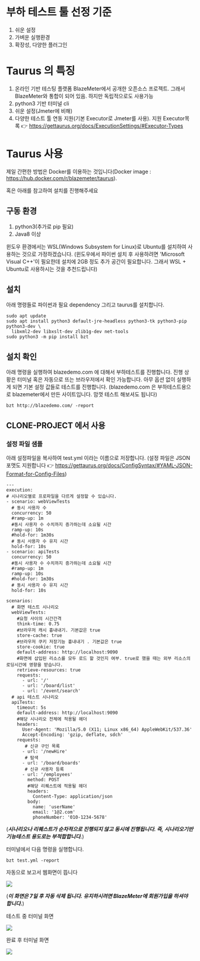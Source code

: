 # 부하 테스트 툴 선정 기준

1. 쉬운 설정
1. 가벼운 실행환경
1. 확장성, 다양한 플러그인

# Taurus 의 특징

1. 온라인 기반 테스팅 플랫폼 BlazeMeter에서 공개한 오픈소스 프로젝트. 그래서 BlazeMeter와 통합이 되어 있음. 하지만 독립적으로도 사용가능
1. python3 기반 터미널 cli
1. 쉬운 설정(Jmeter에 비해)
1. 다양한 테스트 툴 연동 지원(기본 Executor로 Jmeter를 사용). 지원 Executor목록 👉 https://gettaurus.org/docs/ExecutionSettings/#Executor-Types

# Taurus 사용

제일 간편한 방법은 Docker를 이용하는 것입니다(Docker image : https://hub.docker.com/r/blazemeter/taurus).

혹은 아래를 참고하여 설치를 진행해주세요

## 구동 환경

1. python3(추가로 pip 필요)
2. Java8 이상

윈도우 환경에서는 WSL(Windows Subsystem for Linux)로 Ubuntu를 설치하여 사용하는 것으로 가정하겠습니다.
(윈도우에서 파이썬 설치 후 사용하려면 'Microsoft Visual C++'이 필요한데 설치에 2GB 정도 추가 공간이 필요합니다. 그래서 WSL + Ubuntu로 사용하시는 것을 추천드립니다)

## 설치

아래 명령들로 파이썬과 필요 dependency 그리고 taurus를 설치합니다.

	sudo apt update
	sudo apt install python3 default-jre-headless python3-tk python3-pip python3-dev \
	  libxml2-dev libxslt-dev zlib1g-dev net-tools
	sudo python3 -m pip install bzt

## 설치 확인

아래 명령을 실행하여 blazedemo.com 에 대해서 부하테스트를 진행합니다. 진행 상황은 터미널 혹은 자동으로 뜨는 브라우저에서 확인 가능합니다. 아무 옵션 없이 실행하게 되면 기본 설정 값들로 테스트를 진행합니다.
(blazedemo.com 은 부하테스트용으로 blazemeter에서 만든 사이트입니다. 맘껏 테스트 해보셔도 됩니다)

	bzt http://blazedemo.com/ -report

## CLONE-PROJECT 에서 사용

### 설정 파일 샘플

아래 설정파일을 복사하여 test.yml 이라는 이름으로 저장합니다.
(설정 파일은 JSON 포맷도 지원합니다 👉 https://gettaurus.org/docs/ConfigSyntax/#YAML-JSON-Format-for-Config-Files)

	---
	execution:
	# 시나리오별로 프로파일을 다르게 설정할 수 있습니다.
	- scenario: webViewTests
	  # 동시 사용자 수
	  concurrency: 50
	  #ramp-up: 1m
	  #동시 사용자 수 수치까지 증가하는데 소요될 시간
	  ramp-up: 10s
	  #hold-for: 1m30s
	  # 동시 사용자 수 유지 시간
	  hold-for: 10s  
	- scenario: apiTests
	  concurrency: 50
	  #동시 사용자 수 수치까지 증가하는데 소요될 시간
	  #ramp-up: 1m
	  ramp-up: 10s
	  #hold-for: 1m30s
	  # 동시 사용자 수 유지 시간
	  hold-for: 10s
	
	scenarios:
	  # 화면 테스트 시나리오
	  webViewTests:
	    #요청 사이의 시간간격
	    think-time: 0.75
	    #브라우저 캐시 흉내내기. 기본값은 true
	    store-cache: true
	    #브라우저 쿠키 저장기능 흉내내기 . 기본값은 true
	    store-cookie: true
	    default-address: http://localhost:9090
	    #화면에 삽입된 리소스를 모두 로드 할 것인지 여부. true로 했을 때는 외부 리소스의 로딩시간에 영향을 받습니다.
	    retrieve-resources: true
	    requests:
	      - url: '/'
	      - url: '/board/list'
	      - url: '/event/search'
	  # api 테스트 시나리오
	  apiTests:
	    timeout: 5s
	    default-address: http://localhost:9090
	    #해당 시나리오 전체에 적용될 헤더
	    headers:
	      User-Agent: 'Mozilla/5.0 (X11; Linux x86_64) AppleWebKit/537.36'
	      Accept-Encoding: 'gzip, deflate, sdch'
	    requests:
	       # 신규 구인 목록
	      - url: '/newHire'
	       # 탐색
	      - url: '/board/boards'
	       # 신규 사용자 등록
	      - url: '/employees'
	        method: POST
	        #해당 리퀘스트에 적용될 헤더
	        headers:
	          Content-Type: application/json
	        body:
	          name: 'userName'
	          email: '1@2.com'
	          phoneNumber: '010-1234-5678'
	
(**_시나리오나 리퀘스트가 순차적으로 진행되지 않고 동시에 진행됩니다. 즉, 시나리오기반 기능테스트 용도로는 부적합합니다._**)

터미널에서 다음 명령을 실행합니다.

	bzt test.yml -report

자동으로 보고서 웹화면이 뜹니다

![](https://i.ibb.co/Fq9QzhJ/Execution.png)

(**_이 화면은 7일 후 자동 삭제 됩니다. 유지하시려면 BlazeMeter에 회원가입을 하셔야 합니다._**)

테스트 중 터미널 화면

<img src="https://i.ibb.co/Z1PgnD6/Screenshot-from-2021-01-09-14-45-10.png">

완료 후  터미널 화면

![](https://i.ibb.co/Rcz659m/Screenshot-from-2021-01-09-14-45-58.png)


